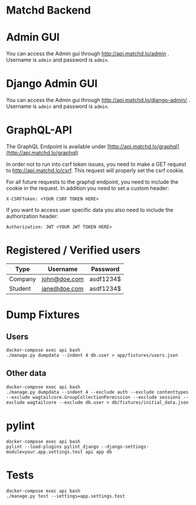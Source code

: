 Matchd Backend
==============

# Admin GUI
You can access the Admin gui through <a href="http://api.matchd.lo/admin/"> http://api.matchd.lo/admin </a>. Username is `admin` and password is `admin`.

# Django Admin GUI
You can access the Admin gui through <a href="http://api.matchd.lo/django-admin/"> http://api.matchd.lo/django-admin/ </a>. Username is `admin` and password is `admin`.

# GraphQL-API
The GraphQL Endpoint is available under [http://api.matchd.lo/graphql](http://api.matchd.lo/graphql)

In order not to run into csrf token issues, you need to make a GET request to http://api.matchd.lo/csrf. This request will properly set the csrf cookie.


For all future requests to the graphql endpoint, you need to include the cookie in the request. In addition you need to set a custom header:

    X-CSRFToken: <YOUR CSRF TOKEN HERE>
    
If you want to access user specific data you also need to include the authorization header:

    Authorization: JWT <YOUR JWT TOKEN HERE>

# Registered / Verified users


| Type | Username | Password |
|---|---|---|
| Company | john@doe.com | asdf1234$ |
| Student | jane@doe.com | asdf1234$ |


# Dump Fixtures

## Users

    docker-compose exec api bash
    ./manage.py dumpdata --indent 4 db.user > app/fixtures/users.json

## Other data

    docker-compose exec api bash 
    ./manage.py dumpdata --indent 4 --exclude auth --exclude contenttypes --exclude wagtailcore.GroupCollectionPermission --exclude sessions --exclude wagtailcore --exclude db.user > db/fixtures/initial_data.json


# pylint

    docker-compose exec api bash
    pylint --load-plugins pylint_django --django-settings-module=your.app.settings.test api app db

# Tests

    docker-compose exec api bash
    ./manage.py test --settings=app.settings.test
